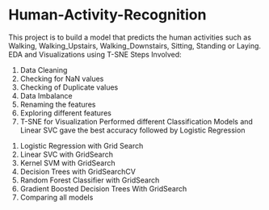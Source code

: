 # Human-Activity-Recognition
This project is to build a model that predicts the human activities such as Walking, Walking_Upstairs, Walking_Downstairs, Sitting, Standing or Laying.
EDA and Visualizations using T-SNE
Steps Involved:
1) Data Cleaning
2) Checking for NaN values
3) Checking of Duplicate values
4) Data Imbalance
5) Renaming the features
6) Exploring different features
7) T-SNE for Visualization
Performed different Classification Models and Linear SVC gave the best accuracy followed by Logistic Regression
1. Logistic Regression with Grid Search
2. Linear SVC with GridSearch
3. Kernel SVM with GridSearch
4. Decision Trees with GridSearchCV
5. Random Forest Classifier with GridSearch
6. Gradient Boosted Decision Trees With GridSearch
7. Comparing all models
